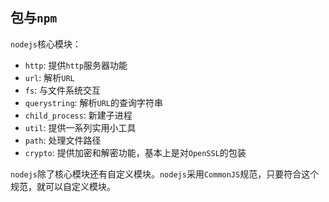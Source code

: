 ## 包与`npm`
`nodejs`核心模块： 
* `http`: 提供`http`服务器功能
* `url`: 解析`URL`
* `fs`: 与文件系统交互
* `querystring`: 解析`URL`的查询字符串
* `child_process`: 新建子进程
* `util`: 提供一系列实用小工具
* `path`: 处理文件路径
* `crypto`: 提供加密和解密功能，基本上是对`OpenSSL`的包装

`nodejs`除了核心模块还有自定义模块。`nodejs`采用`CommonJS`规范，只要符合这个规范，就可以自定义模块。